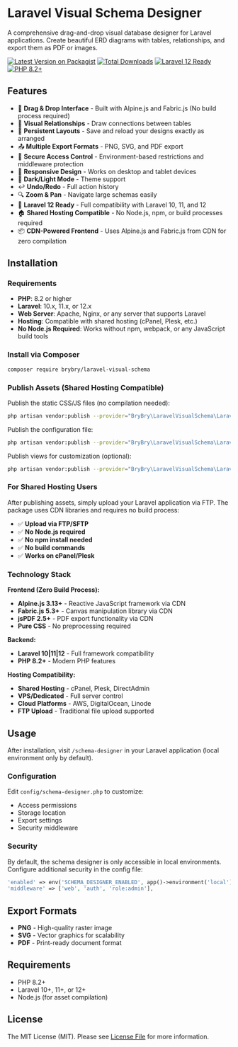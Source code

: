 # Laravel Visual Schema Designer

A comprehensive drag-and-drop visual database designer for Laravel applications. Create beautiful ERD diagrams with tables, relationships, and export them as PDF or images.

[![Latest Version on Packagist](https://img.shields.io/packagist/v/brybry/laravel-visual-schema.svg?style=flat-square)](https://packagist.org/packages/brybry/laravel-visual-schema)
[![Total Downloads](https://img.shields.io/packagist/dt/brybry/laravel-visual-schema.svg?style=flat-square)](https://packagist.org/packages/brybry/laravel-visual-schema)
[![Laravel 12 Ready](https://img.shields.io/badge/Laravel-12%20Ready-green.svg?style=flat-square)](https://laravel.com)
[![PHP 8.2+](https://img.shields.io/badge/PHP-8.2+-blue.svg?style=flat-square)](https://php.net)

## Features

- 🎨 **Drag & Drop Interface** - Built with Alpine.js and Fabric.js (No build process required)
- 🔗 **Visual Relationships** - Draw connections between tables
- 💾 **Persistent Layouts** - Save and reload your designs exactly as arranged
- 📤 **Multiple Export Formats** - PNG, SVG, and PDF export
- 🔐 **Secure Access Control** - Environment-based restrictions and middleware protection
- 📱 **Responsive Design** - Works on desktop and tablet devices
- 🌙 **Dark/Light Mode** - Theme support
- ↩️ **Undo/Redo** - Full action history
- 🔍 **Zoom & Pan** - Navigate large schemas easily
- 🚀 **Laravel 12 Ready** - Full compatibility with Laravel 10, 11, and 12
- 🏠 **Shared Hosting Compatible** - No Node.js, npm, or build processes required
- 📦 **CDN-Powered Frontend** - Uses Alpine.js and Fabric.js from CDN for zero compilation

## Installation

### Requirements

- **PHP**: 8.2 or higher
- **Laravel**: 10.x, 11.x, or 12.x
- **Web Server**: Apache, Nginx, or any server that supports Laravel
- **Hosting**: Compatible with shared hosting (cPanel, Plesk, etc.)
- **No Node.js Required**: Works without npm, webpack, or any JavaScript build tools

### Install via Composer

```bash
composer require brybry/laravel-visual-schema
```

### Publish Assets (Shared Hosting Compatible)

Publish the static CSS/JS files (no compilation needed):

```bash
php artisan vendor:publish --provider="BryBry\LaravelVisualSchema\LaravelVisualSchemaServiceProvider" --tag="assets"
```

Publish the configuration file:

```bash
php artisan vendor:publish --provider="BryBry\LaravelVisualSchema\LaravelVisualSchemaServiceProvider" --tag="config"
```

Publish views for customization (optional):

```bash
php artisan vendor:publish --provider="BryBry\LaravelVisualSchema\LaravelVisualSchemaServiceProvider" --tag="views"
```

### For Shared Hosting Users

After publishing assets, simply upload your Laravel application via FTP. The package uses CDN libraries and requires no build process:

- ✅ **Upload via FTP/SFTP**
- ✅ **No Node.js required**
- ✅ **No npm install needed**
- ✅ **No build commands**
- ✅ **Works on cPanel/Plesk**

### Technology Stack

**Frontend (Zero Build Process):**
- **Alpine.js 3.13+** - Reactive JavaScript framework via CDN
- **Fabric.js 5.3+** - Canvas manipulation library via CDN
- **jsPDF 2.5+** - PDF export functionality via CDN
- **Pure CSS** - No preprocessing required

**Backend:**
- **Laravel 10|11|12** - Full framework compatibility
- **PHP 8.2+** - Modern PHP features

**Hosting Compatibility:**
- **Shared Hosting** - cPanel, Plesk, DirectAdmin
- **VPS/Dedicated** - Full server control
- **Cloud Platforms** - AWS, DigitalOcean, Linode
- **FTP Upload** - Traditional file upload supported

## Usage

After installation, visit `/schema-designer` in your Laravel application (local environment only by default).

### Configuration

Edit `config/schema-designer.php` to customize:

- Access permissions
- Storage location
- Export settings
- Security middleware

### Security

By default, the schema designer is only accessible in local environments. Configure additional security in the config file:

```php
'enabled' => env('SCHEMA_DESIGNER_ENABLED', app()->environment('local')),
'middleware' => ['web', 'auth', 'role:admin'],
```

## Export Formats

- **PNG** - High-quality raster image
- **SVG** - Vector graphics for scalability  
- **PDF** - Print-ready document format

## Requirements

- PHP 8.2+
- Laravel 10+, 11+, or 12+
- Node.js (for asset compilation)

## License

The MIT License (MIT). Please see [License File](LICENSE) for more information.